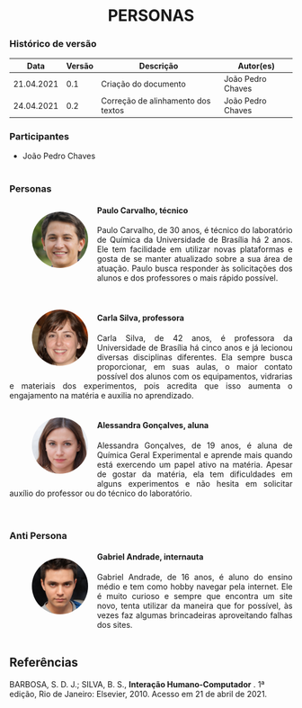 # <center> PERSONAS

### Histórico de versão

|Data | Versão | Descrição | Autor(es)|
| -- | -- | -- | -- |
| 21.04.2021 | 0.1 | Criação do documento | João Pedro Chaves |
| 24.04.2021 | 0.2 | Correção de alinhamento dos textos | João Pedro Chaves |

### Participantes

* João Pedro Chaves
<br><br>

### Personas

<figure style="float:left;margin-right:16px;">
  <img src="../../imagens/personas/Persona2.png" alt="drawing" style="width:100px;height:100px;border-radius: 50%;"/>
</figure>

#### Paulo Carvalho, técnico
<div align="justify">Paulo Carvalho, de 30 anos, é técnico do laboratório de Química da Universidade de Brasília há 2 anos. Ele tem facilidade em utilizar novas plataformas e gosta de se manter atualizado sobre a sua área de atuação. Paulo busca responder às solicitações dos alunos e dos professores o mais rápido possível.
</div>
<br><br>

<figure style="float:left;margin-right:16px;">
  <img src="../../imagens/personas/Persona1.png" alt="drawing" style="width:100px;height:100px;border-radius: 50%;"/>
</figure>

#### Carla Silva, professora
<div align="justify">Carla Silva, de 42 anos, é professora da Universidade de Brasília há cinco anos e já lecionou diversas disciplinas diferentes. Ela sempre busca proporcionar, em suas aulas, o maior contato possível dos alunos com os equipamentos, vidrarias e materiais dos experimentos, pois acredita que isso aumenta o engajamento na matéria e auxilia no aprendizado.  
</div>
<br>

<figure style="float:left;margin-right:16px;">
  <img src="../../imagens/personas/Persona3.png" alt="drawing" style="width:100px;height:100px;border-radius: 50%;"/>
</figure>

#### Alessandra Gonçalves, aluna
<div align="justify">Alessandra Gonçalves, de 19 anos, é aluna de Química Geral Experimental e aprende mais quando está exercendo um papel ativo na matéria. Apesar de gostar da matéria, ela tem dificuldades em alguns experimentos e não hesita em solicitar auxílio do professor ou do técnico do laboratório. 
</div>
<br><br>

### Anti Persona

<figure style="float:left;margin-right:16px;">
  <img src="../../imagens/personas/Persona4.png" alt="drawing" style="width:100px;height:100px;border-radius: 50%;"/>
</figure>

#### Gabriel Andrade, internauta
<div align="justify">Gabriel Andrade, de 16 anos, é aluno do ensino médio e tem como hobby navegar pela internet. Ele é muito curioso e sempre que encontra um site novo, tenta utilizar da maneira que for possível, às vezes faz algumas brincadeiras aproveitando falhas dos sites.
</div>
<br>

## Referências
 BARBOSA, S. D. J.; SILVA, B. S., **Interação Humano-Computador** . 1ª edição, Rio de Janeiro: Elsevier, 2010. Acesso em 21 de abril de 2021.